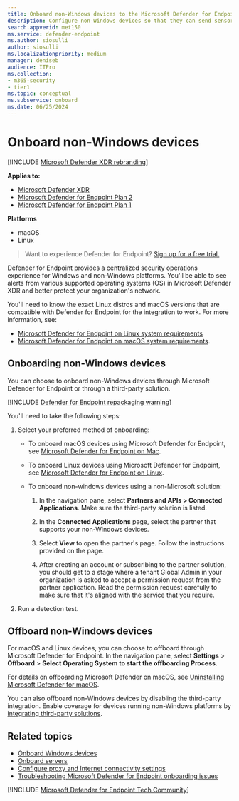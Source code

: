 ```yaml
---
title: Onboard non-Windows devices to the Microsoft Defender for Endpoint service
description: Configure non-Windows devices so that they can send sensor data to the Microsoft Defender for Endpoint service.
search.appverid: met150
ms.service: defender-endpoint
ms.author: siosulli
author: siosulli
ms.localizationpriority: medium
manager: deniseb
audience: ITPro
ms.collection: 
- m365-security
- tier1
ms.topic: conceptual
ms.subservice: onboard
ms.date: 06/25/2024
---
```


# Onboard non-Windows devices

[!INCLUDE [Microsoft Defender XDR rebranding](../includes/microsoft-defender.md)]

**Applies to:**

- [Microsoft Defender XDR](/defender-xdr)
- [Microsoft Defender for Endpoint Plan 2](microsoft-defender-endpoint.md)
- [Microsoft Defender for Endpoint Plan 1](microsoft-defender-endpoint.md)

**Platforms**
- macOS
- Linux

> Want to experience Defender for Endpoint? [Sign up for a free trial.](https://signup.microsoft.com/create-account/signup?products=7f379fee-c4f9-4278-b0a1-e4c8c2fcdf7e&ru=https://aka.ms/MDEp2OpenTrial?ocid=docs-wdatp-nonwindows-abovefoldlink)

Defender for Endpoint provides a centralized security operations experience for Windows and non-Windows platforms. You'll be able to see alerts from various supported operating systems (OS) in Microsoft Defender XDR and better protect your organization's network.

You'll need to know the exact Linux distros and macOS versions that are compatible with Defender for Endpoint for the integration to work. For more information, see:

- [Microsoft Defender for Endpoint on Linux system requirements](microsoft-defender-endpoint-linux.md#system-requirements)
- [Microsoft Defender for Endpoint on macOS system requirements](microsoft-defender-endpoint-mac.md#system-requirements).

## Onboarding non-Windows devices

You can choose to onboard non-Windows devices through Microsoft Defender for Endpoint or through a third-party solution.

[!INCLUDE [Defender for Endpoint repackaging warning](../includes/repackaging-warning.md)]

You'll need to take the following steps:

1. Select your preferred method of onboarding:

   - To onboard macOS devices using Microsoft Defender for Endpoint, see [Microsoft Defender for Endpoint on Mac](microsoft-defender-endpoint-mac.md).

   - To onboard Linux devices using Microsoft Defender for Endpoint, see [Microsoft Defender for Endpoint on Linux](microsoft-defender-endpoint-linux.md).

   - To onboard non-windows devices using a non-Microsoft solution:

      1. In the navigation pane, select **Partners and APIs > Connected Applications**. Make sure the third-party solution is listed.
      
      2. In the **Connected Applications** page, select the partner that supports your non-Windows devices.
      
      3. Select **View** to open the partner's page. Follow the instructions provided on the page.
      
      4. After creating an account or subscribing to the partner solution, you should get to a stage where a tenant Global Admin in your organization is asked to accept a permission request from the partner application. Read the permission request carefully to make sure that it's aligned with the service that you require.

2. Run a detection test.

## Offboard non-Windows devices

For macOS and Linux devices, you can choose to offboard through Microsoft Defender for Endpoint. In the navigation pane, select **Settings** > **Offboard** > **Select Operating System to start the offboarding Process**.

For details on offboarding Microsoft Defender on macOS, see [Uninstalling Microsoft Defender for macOS](mac-resources.md).

You can also offboard non-Windows devices by disabling the third-party integration. Enable coverage for devices running non-Windows platforms by [integrating third-party solutions](https://security.microsoft.com/interoperability/partners).

## Related topics

- [Onboard Windows devices](onboard-windows-client.md)
- [Onboard servers](configure-server-endpoints.md)
- [Configure proxy and Internet connectivity settings](configure-proxy-internet.md)
- [Troubleshooting Microsoft Defender for Endpoint onboarding issues](troubleshoot-onboarding.md)

[!INCLUDE [Microsoft Defender for Endpoint Tech Community](../includes/defender-mde-techcommunity.md)]

